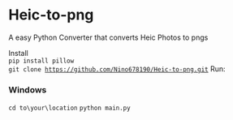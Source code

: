 # Heic-to-png
A easy Python Converter that converts Heic Photos to pngs

Install<br>
<code>pip install pillow</code><br>
<code>git clone https://github.com/Nino678190/Heic-to-png.git</code>
Run:<br>
<h3>Windows</h3>
<code>cd to\your\location</code>
<code>python main.py</code>

